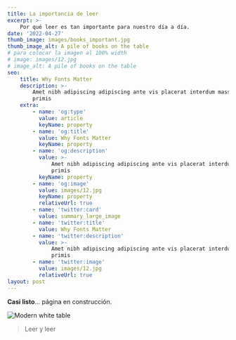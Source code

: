 ```yaml
---
title: La importancia de leer
excerpt: >-
    Por qué leer es tan importante para nuestro día a día.
date: '2022-04-27'
thumb_image: images/books_important.jpg
thumb_image_alt: A pile of books on the table
# para colocar la imagen al 100% width
# image: images/12.jpg
# image_alt: A pile of books on the table
seo:
    title: Why Fonts Matter
    description: >-
        Amet nibh adipiscing adipiscing ante vis placerat interdum massa massa
        primis
    extra:
        - name: 'og:type'
          value: article
          keyName: property
        - name: 'og:title'
          value: Why Fonts Matter
          keyName: property
        - name: 'og:description'
          value: >-
              Amet nibh adipiscing adipiscing ante vis placerat interdum massa massa
              primis
          keyName: property
        - name: 'og:image'
          value: images/12.jpg
          keyName: property
          relativeUrl: true
        - name: 'twitter:card'
          value: summary_large_image
        - name: 'twitter:title'
          value: Why Fonts Matter
        - name: 'twitter:description'
          value: >-
              Amet nibh adipiscing adipiscing ante vis placerat interdum massa massa
              primis
        - name: 'twitter:image'
          value: images/12.jpg
          relativeUrl: true
layout: post
---
```


**Casi listo**... página en construcción.

![Modern white table](/images/books_important.jpg)

> Leer y leer
